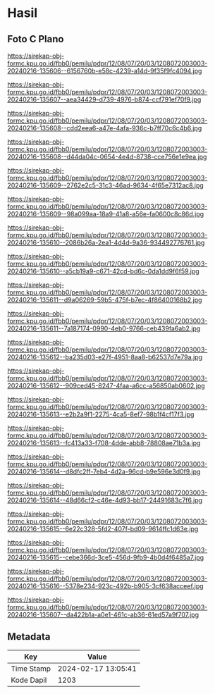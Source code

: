 # Hasil

## Foto C Plano

https://sirekap-obj-formc.kpu.go.id/fbb0/pemilu/pdpr/12/08/07/20/03/1208072003003-20240216-135606--6156760b-e58c-4239-a14d-9f35f9fc4094.jpg

https://sirekap-obj-formc.kpu.go.id/fbb0/pemilu/pdpr/12/08/07/20/03/1208072003003-20240216-135607--aea34429-d739-4976-b874-ccf791ef70f9.jpg

https://sirekap-obj-formc.kpu.go.id/fbb0/pemilu/pdpr/12/08/07/20/03/1208072003003-20240216-135608--cdd2eea6-a47e-4afa-936c-b7ff70c6c4b6.jpg

https://sirekap-obj-formc.kpu.go.id/fbb0/pemilu/pdpr/12/08/07/20/03/1208072003003-20240216-135608--d44da04c-0654-4e4d-8738-cce756e1e9ea.jpg

https://sirekap-obj-formc.kpu.go.id/fbb0/pemilu/pdpr/12/08/07/20/03/1208072003003-20240216-135609--2762e2c5-31c3-46ad-9634-4f65e7312ac8.jpg

https://sirekap-obj-formc.kpu.go.id/fbb0/pemilu/pdpr/12/08/07/20/03/1208072003003-20240216-135609--98a099aa-18a9-41a8-a56e-fa0600c8c86d.jpg

https://sirekap-obj-formc.kpu.go.id/fbb0/pemilu/pdpr/12/08/07/20/03/1208072003003-20240216-135610--2086b26a-2ea1-4d4d-9a36-934492776761.jpg

https://sirekap-obj-formc.kpu.go.id/fbb0/pemilu/pdpr/12/08/07/20/03/1208072003003-20240216-135610--a5cb19a9-c671-42cd-bd6c-0da1dd9f6f59.jpg

https://sirekap-obj-formc.kpu.go.id/fbb0/pemilu/pdpr/12/08/07/20/03/1208072003003-20240216-135611--d9a06269-59b5-475f-b7ec-4f86400168b2.jpg

https://sirekap-obj-formc.kpu.go.id/fbb0/pemilu/pdpr/12/08/07/20/03/1208072003003-20240216-135611--7a187174-0990-4eb0-9766-ceb439fa6ab2.jpg

https://sirekap-obj-formc.kpu.go.id/fbb0/pemilu/pdpr/12/08/07/20/03/1208072003003-20240216-135612--ba235d03-e27f-4951-8aa8-b62537d7e79a.jpg

https://sirekap-obj-formc.kpu.go.id/fbb0/pemilu/pdpr/12/08/07/20/03/1208072003003-20240216-135612--909ced45-8247-4faa-a6cc-a56850ab0602.jpg

https://sirekap-obj-formc.kpu.go.id/fbb0/pemilu/pdpr/12/08/07/20/03/1208072003003-20240216-135613--e2b2a9f1-2275-4ca5-8ef7-98b1f4cf17f3.jpg

https://sirekap-obj-formc.kpu.go.id/fbb0/pemilu/pdpr/12/08/07/20/03/1208072003003-20240216-135613--fc413a33-f708-4dde-abb8-78808ae71b3a.jpg

https://sirekap-obj-formc.kpu.go.id/fbb0/pemilu/pdpr/12/08/07/20/03/1208072003003-20240216-135614--d8dfc2ff-7eb4-4d2a-96cd-b9e596e3d0f9.jpg

https://sirekap-obj-formc.kpu.go.id/fbb0/pemilu/pdpr/12/08/07/20/03/1208072003003-20240216-135614--48d66cf2-c46e-4d93-bb17-24491683c7f6.jpg

https://sirekap-obj-formc.kpu.go.id/fbb0/pemilu/pdpr/12/08/07/20/03/1208072003003-20240216-135615--6e22c328-5fd2-407f-bd09-9614ffc1d63e.jpg

https://sirekap-obj-formc.kpu.go.id/fbb0/pemilu/pdpr/12/08/07/20/03/1208072003003-20240216-135615--cebe366d-3ce5-456d-9fb9-4b0d4f6485a7.jpg

https://sirekap-obj-formc.kpu.go.id/fbb0/pemilu/pdpr/12/08/07/20/03/1208072003003-20240216-135616--5378e234-923c-492b-b905-3cf638acceef.jpg

https://sirekap-obj-formc.kpu.go.id/fbb0/pemilu/pdpr/12/08/07/20/03/1208072003003-20240216-135607--da422b1a-a0e1-461c-ab36-61ed57a9f707.jpg


## Metadata

| Key        | Value               |
| ---------- | ------------------- |
| Time Stamp | 2024-02-17 13:05:41 |
| Kode Dapil | 1203                |



